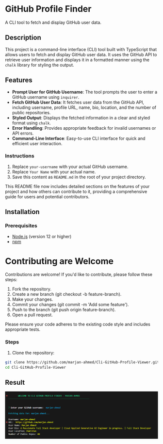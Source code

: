 # GitHub Profile Finder

A CLI tool to fetch and display GitHub user data.

## Description

This project is a command-line interface (CLI) tool built with TypeScript that allows users to fetch and display GitHub user data. It uses the GitHub API to retrieve user information and displays it in a formatted manner using the `chalk` library for styling the output.

## Features

- **Prompt User for GitHub Username**: The tool prompts the user to enter a GitHub username using `inquirer`.
- **Fetch GitHub User Data**: It fetches user data from the GitHub API, including username, profile URL, name, bio, location, and the number of public repositories.
- **Styled Output**: Displays the fetched information in a clear and styled format using `chalk`.
- **Error Handling**: Provides appropriate feedback for invalid usernames or API errors.
- **Command-Line Interface**: Easy-to-use CLI interface for quick and efficient user interaction.

### Instructions

1. Replace `your-username` with your actual GitHub username.
2. Replace `Your Name` with your actual name.
3. Save this content as `README.md` in the root of your project directory.

This README file now includes detailed sections on the features of your project and how others can contribute to it, providing a comprehensive guide for users and potential contributors.

## Installation

### Prerequisites

- [Node.js](https://nodejs.org/en/) (version 12 or higher)
- [npm](https://www.npmjs.com/)

# Contributing are Welcome
Contributions are welcome! If you'd like to contribute, please follow these steps:

1. Fork the repository.
2. Create a new branch (git checkout -b feature-branch).
3. Make your changes.
4. Commit your changes (git commit -m 'Add some feature').
5. Push to the branch (git push origin feature-branch).
6. Open a pull request.

Please ensure your code adheres to the existing code style and includes appropriate tests.

### Steps

1. Clone the repository:

```sh
git clone https://github.com/marjan-ahmed/Cli-GitHub-Profile-Viewer.git
cd Cli-GitHub-Profile-Viewer
```

## Result
![alt text](image.png)
